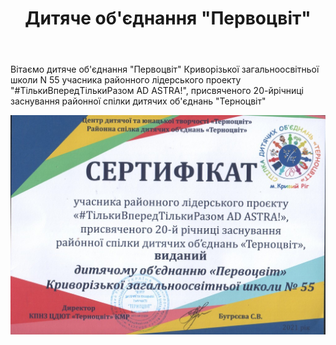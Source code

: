﻿---
title: "Дитяче об'єднання \"Первоцвіт\""
---

Вітаємо дитяче об'єднання "Первоцвіт" Криворізької загальноосвітньої школи N 55 учасника районного лідерського проекту "#ТількиВпередТількиРазом AD ASTRA!", присвяченого 20-йрічниці заснування районної спілки дитячих об'єднань "Терноцвіт"

![](image.jpg)